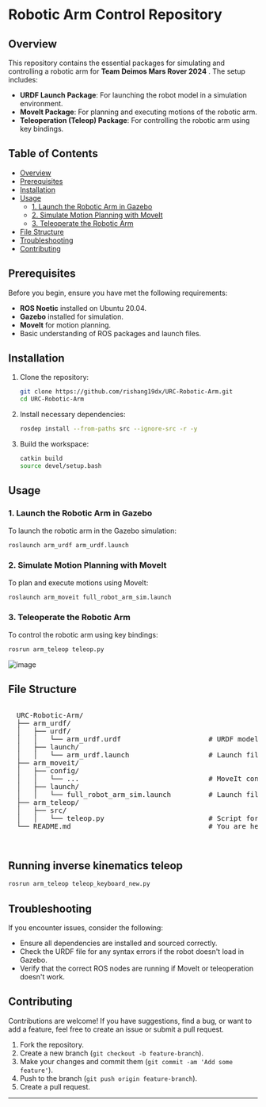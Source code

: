 # Robotic Arm Control Repository

## Overview

This repository contains the essential packages for simulating and controlling a robotic arm for **Team Deimos Mars Rover 2024** . The setup includes:

- **URDF Launch Package**: For launching the robot model in a simulation environment.
- **MoveIt Package**: For planning and executing motions of the robotic arm.
- **Teleoperation (Teleop) Package**: For controlling the robotic arm using key bindings.

## Table of Contents

- [Overview](#overview)
- [Prerequisites](#prerequisites)
- [Installation](#installation)
- [Usage](#usage)
  - [1. Launch the Robotic Arm in Gazebo](#1-launch-the-robotic-arm-in-gazebo)
  - [2. Simulate Motion Planning with MoveIt](#2-simulate-motion-planning-with-moveit)
  - [3. Teleoperate the Robotic Arm](#3-teleoperate-the-robotic-arm)
- [File Structure](#file-structure)
- [Troubleshooting](#troubleshooting)
- [Contributing](#contributing)

## Prerequisites

Before you begin, ensure you have met the following requirements:

- **ROS Noetic** installed on Ubuntu 20.04.
- **Gazebo** installed for simulation.
- **MoveIt** for motion planning.
- Basic understanding of ROS packages and launch files.

## Installation

1. Clone the repository:

    ```bash
    git clone https://github.com/rishang19dx/URC-Robotic-Arm.git
    cd URC-Robotic-Arm
    ```

2. Install necessary dependencies:

    ```bash
    rosdep install --from-paths src --ignore-src -r -y
    ```

3. Build the workspace:

    ```bash
    catkin build
    source devel/setup.bash
    ```

## Usage

### 1. Launch the Robotic Arm in Gazebo

To launch the robotic arm in the Gazebo simulation:

```bash
roslaunch arm_urdf arm_urdf.launch
```

### 2. Simulate Motion Planning with MoveIt

To plan and execute motions using MoveIt:

```bash
roslaunch arm_moveit full_robot_arm_sim.launch
```

### 3. Teleoperate the Robotic Arm

To control the robotic arm using key bindings:

```bash
rosrun arm_teleop teleop.py
```

  ![image](https://github.com/user-attachments/assets/58a98093-fb87-4899-b2ab-bd99611cd9a8)


## File Structure

<div style="display: flex; align-items: flex-start;">

  <!-- Text on the right -->
  <pre>
  URC-Robotic-Arm/
  ├── arm_urdf/
  │   ├── urdf/
  │   │   └── arm_urdf.urdf                     # URDF model of the robotic arm
  │   ├── launch/
  │   │   └── arm_urdf.launch                   # Launch file for Gazebo simulation
  ├── arm_moveit/
  │   ├── config/
  │   │   └── ...                               # MoveIt configuration files
  │   ├── launch/
  │   │   └── full_robot_arm_sim.launch         # Launch file for MoveIt
  ├── arm_teleop/
  │   ├── src/
  │   │   └── teleop.py                         # Script for key binding control
  └── README.md                                 # You are here!
  </pre>

</div>

## Running inverse kinematics teleop

```bash
rosrun arm_teleop teleop_keyboard_new.py
```


## Troubleshooting

If you encounter issues, consider the following:

- Ensure all dependencies are installed and sourced correctly.
- Check the URDF file for any syntax errors if the robot doesn't load in Gazebo.
- Verify that the correct ROS nodes are running if MoveIt or teleoperation doesn't work.

## Contributing

Contributions are welcome! If you have suggestions, find a bug, or want to add a feature, feel free to create an issue or submit a pull request.

1. Fork the repository.
2. Create a new branch (`git checkout -b feature-branch`).
3. Make your changes and commit them (`git commit -am 'Add some feature'`).
4. Push to the branch (`git push origin feature-branch`).
5. Create a pull request.

---
